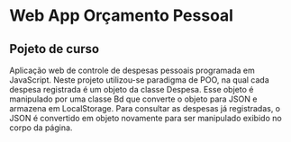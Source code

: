 # Web App Orçamento Pessoal
## Pojeto de curso
Aplicação web de controle de despesas pessoais programada em JavaScript. 
Neste projeto utilizou-se paradigma de POO, na qual cada despesa registrada
é um objeto da classe Despesa. Esse objeto é manipulado por uma classe Bd que 
converte o objeto para JSON e armazena em LocalStorage.
Para consultar as despesas já registradas, o JSON é convertido em objeto novamente
para ser manipulado exibido no corpo da página. 